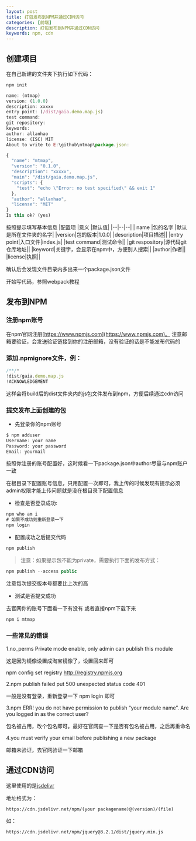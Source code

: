 ```yaml
---
layout: post
title: 打包发布到NPM并通过CDN访问
categories: [前端]
description: 打包发布到NPM并通过CDN访问
keywords: npm, cdn
---
```


## 创建项目

在自己新建的文件夹下执行如下代码：
```javascript
npm init
```
```javascript
name: (mtmap)
version: (1.0.0)
description: xxxxx
entry point: (/dist/gaia.demo.map.js)
test command:
git repository:
keywords:
author: allanhao
license: (ISC) MIT
About to write to E:\github\mtmap\package.json:

{
  "name": "mtmap",
  "version": "0.1.0",
  "description": "xxxxx",
  "main": "/dist/gaia.demo.map.js",
  "scripts": {
    "test": "echo \"Error: no test specified\" && exit 1"
  },
  "author": "allanhao",
  "license": "MIT"
}
Is this ok? (yes) 
```
按照提示填写基本信息
|配置项  |意义  |默认值|
|--|--|--|
| name |包的名字  |默认是所在文件夹的名字|
|version|包的版本|1.0.0|
|description|项目描述||
|entry point|入口文件|index.js|
|test command|测试命令||
|git respository|源代码git仓库地址||
|keyword|关键字，会显示在npm中，方便别人搜索||
|author|作者||
|license|执照||

确认后会发现文件目录内多出来一个package.json文件

开始写代码，参照webpack教程

## 发布到NPM

### 注册npm账号

在npm官网注册[https://www.npmjs.com](https://www.npmjs.com)。
注意邮箱要验证，会发送验证链接到你的注册邮箱，没有验证的话是不能发布代码的

### 添加.npmignore文件，例：
```javascript
/**/*
!dist/gaia.demo.map.js
!ACKNOWLEDGEMENT
```
这样会将build后的dist文件夹内的js包文件发布到npm，方便后续通过cdn访问

### 提交发布上面创建的包

* 先登录你的npm账号
```javascript
$ npm adduser    
Username: your name
Password: your password 
Email: yourmail
```

按照你注册的账号配置好，这时候看一下package.json中author尽量与npm账户一致

在根目录下配置账号信息，只用配置一次即可，我上传的时候发现有提示必须admin权限才能上传问题就是没在根目录下配置信息

* 检查是否登录成功:

```javascript
npm who am i
# 如果不成功则重新登录一下
npm login
```
* 配置成功之后提交代码

```javascript
npm publish
```
> 注意：如果提示包不能为private，需要执行下面的发布方式：

```javascript
npm publish --access public
```

注意每次提交版本号都要比上次的高

* 测试是否提交成功

去官网你的账号下面看一下有没有
或者直接npm下载下来
```javascript 
npm i mtmap
```

### 一些常见的错误
1.no_perms Private mode enable, only admin can publish this module

这是因为镜像设置成淘宝镜像了，设置回来即可

npm config set registry http://registry.npmjs.org
 

2.npm publish failed put 500 unexpected status code 401

  一般是没有登录，重新登录一下 npm login 即可

 

3.npm ERR! you do not have permission to publish “your module name”. Are you logged in as the correct user?

  包名被占用，改个包名即可。最好在官网查一下是否有包名被占用，之后再重命名

 

4.you must verify your email before publishing a new package

  邮箱未验证，去官网验证一下邮箱

## 通过CDN访问

这里使用的是[jsdelivr](https://www.jsdelivr.com/) 

地址格式为：
```
https://cdn.jsdelivr.net/npm/(your packagename)@(version)/(file)
```
如：
```
https://cdn.jsdelivr.net/npm/jquery@3.2.1/dist/jquery.min.js
```
